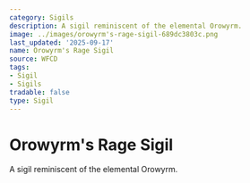 ```yaml
---
category: Sigils
description: A sigil reminiscent of the elemental Orowyrm.
image: ../images/orowyrm's-rage-sigil-689dc3803c.png
last_updated: '2025-09-17'
name: Orowyrm's Rage Sigil
source: WFCD
tags:
- Sigil
- Sigils
tradable: false
type: Sigil
---
```


# Orowyrm's Rage Sigil

A sigil reminiscent of the elemental Orowyrm.

